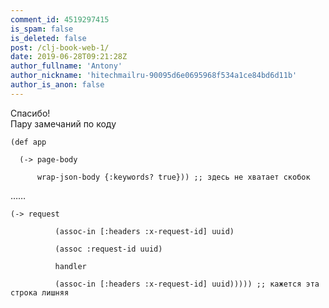 ```yaml
---
comment_id: 4519297415
is_spam: false
is_deleted: false
post: /clj-book-web-1/
date: 2019-06-28T09:21:28Z
author_fullname: 'Antony'
author_nickname: 'hitechmailru-90095d6e0695968f534a1ce84bd6d11b'
author_is_anon: false
---
```


<p>Спасибо!<br>Пару замечаний по коду</p><p><code>(def app<br><br>  (-&gt; page-body<br><br>      wrap-json-body {:keywords? true})) ;; здесь не хватает скобок</code></p><p>……</p><p>      <code>(-&gt; request<br><br>          (assoc-in [:headers :x-request-id] uuid)<br><br>          (assoc :request-id uuid)<br><br>          handler<br><br>          (assoc-in [:headers :x-request-id] uuid))))) ;; кажется эта строка лишняя</code></p>
